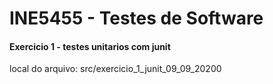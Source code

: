 # INE5455 - Testes de Software
#### Exercicio 1 - testes unitarios com junit
local do arquivo: src/exercicio_1_junit_09_09_20200
